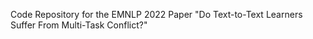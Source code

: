 Code Repository for the EMNLP 2022 Paper "Do Text-to-Text Learners Suffer From Multi-Task Conflict?"
